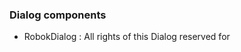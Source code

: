 ### Dialog components

- RobokDialog : All rights of this Dialog reserved for <a href="https://github.com/remaker17"></a>